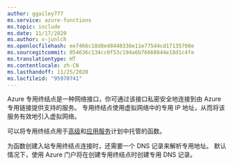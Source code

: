 ```yaml
---
author: ggailey777
ms.service: azure-functions
ms.topic: include
ms.date: 11/17/2020
ms.author: v-junlch
ms.openlocfilehash: ee7466c18d8e48448336e11e775d4cd17135708e
ms.sourcegitcommit: 054636c134cc0f53c194a6b76668644e18d1c4fe
ms.translationtype: HT
ms.contentlocale: zh-CN
ms.lasthandoff: 11/25/2020
ms.locfileid: "95970741"
---
```

Azure 专用终结点是一种网络接口，你可通过该接口私密安全地连接到由 Azure 专用链接提供支持的服务。  专用终结点使用虚拟网络中的专用 IP 地址，从而将该服务有效地引入虚拟网络。

可以将专用终结点用于[高级](../articles/azure-functions/functions-premium-plan.md)和[应用服务](../articles/azure-functions/functions-scale.md#app-service-plan)计划中托管的函数。

为函数创建入站专用终结点连接时，还需要一个 DNS 记录来解析专用地址。  默认情况下，使用 Azure 门户将在创建专用终结点时创建专用 DNS 记录。

